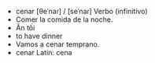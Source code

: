 - cenar	[θeˈnaɾ] / [seˈnaɾ]	Verbo (infinitivo)
- Comer la comida de la noche.
- Ăn tối
- to have dinner
- Vamos a cenar temprano.
- cenar	Latin: cena